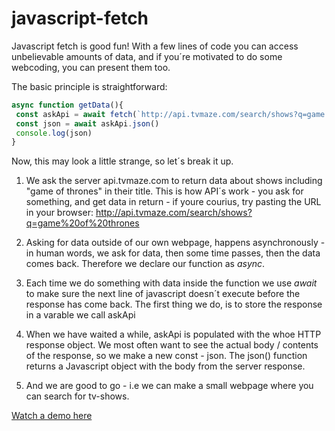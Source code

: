 # javascript-fetch

Javascript fetch is good fun! With a few lines of code you can access unbelievable amounts of data, and if you´re motivated to do some webcoding, you can present them too. 

The basic principle is straightforward:

```javascript
async function getData(){
 const askApi = await fetch(`http://api.tvmaze.com/search/shows?q=game of thrones`)
 const json = await askApi.json()
 console.log(json)
}
```
Now, this may look a little strange, so let´s break it up. 

1. We ask the server api.tvmaze.com to return data about shows including "game of thrones" in their title. This is how API´s work - you ask for something, and get data in return - if youre courius, try pasting the URL in your browser: http://api.tvmaze.com/search/shows?q=game%20of%20thrones

2. Asking for data outside of our own webpage, happens asynchronously - in human words, we ask for data, then some time passes, then the data comes back. Therefore we declare our function as *async*.

3. Each time we do something with data inside the function we use *await* to make sure the next line of javascript doesn´t execute before the response has come back. The first thing we do, is to store the response in a varable we call askApi

4. When we have waited a while, askApi is populated with the whoe HTTP response object. We most often want to see the actual body / contents of the response, so we make a new const - json. The json() function returns a Javascript object with the body from the server response.

5. And we are good to go - i.e we can make a small webpage where you can search for tv-shows. 

<a href="https://github.simmoe.io/javascript-fetch">Watch a demo here</a>
